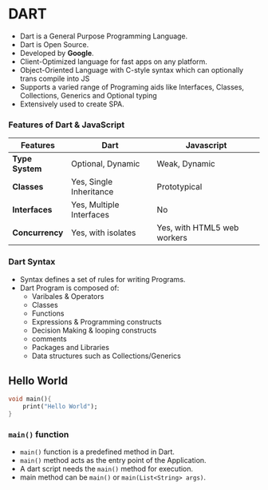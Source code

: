 # DART

* Dart is a General Purpose Programming Language.
* Dart is Open Source.
* Developed by __Google__.
* Client-Optimized language for fast apps on any platform.
* Object-Oriented Language with C-style syntax which can optionally trans compile into JS
* Supports a varied range of Programing aids like Interfaces, Classes, Collections, Generics and Optional typing
* Extensively used to create SPA.
 
 ### Features of Dart & JavaScript
 Features | Dart | Javascript
 -------- | ---- | ----------
 **Type System** | Optional, Dynamic | Weak, Dynamic
 **Classes** | Yes, Single Inheritance | Prototypical
 **Interfaces** | Yes, Multiple Interfaces | No
 **Concurrency** | Yes, with isolates | Yes, with HTML5 web workers

 ### Dart Syntax
 * Syntax defines a set of rules for writing Programs.
 * Dart Program is composed of:
    * Varibales & Operators
    * Classes
    * Functions
    * Expressions & Programming constructs
    * Decision Making & looping constructs
    * comments
    * Packages and Libraries
    * Data structures such as Collections/Generics

## Hello World
```dart
void main(){
    print("Hello World");
}
```
### `main()` function
* `main()` function is a predefined method in Dart.
* `main()` method acts as the entry point of the Application.
* A dart script needs the `main()` method for execution.
* main method can be `main()` or `main(List<String> args)`.
